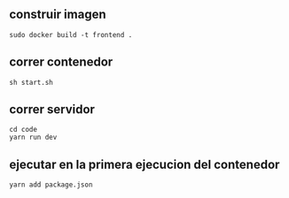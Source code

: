 ## construir imagen
```
sudo docker build -t frontend .
```
## correr contenedor
```
sh start.sh
```
## correr servidor
```
cd code
yarn run dev
```

## ejecutar en la primera ejecucion del contenedor
```
yarn add package.json
```
